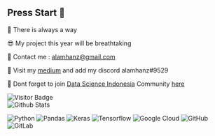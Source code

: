 ## Press Start 🏁

🌌 There is always a way

😎 My project this year will be breathtaking

📮 Contact me : alamhanz@gmail.com

📓 Visit my [medium](https://alamhanz.medium.com/) and add my discord alamhanz#9529

🥂 Dont forget to join [Data Science Indonesia](https://datascience.or.id/) Community [here](http://bit.ly/discord-dsi-on)



![Visitor Badge](https://visitor-badge.laobi.icu/badge?page_id=alamhanz.alamhanz) \
![Github Stats](https://github-readme-stats.vercel.app/api?username=alamhanz&show_icons=true)

![Python](https://img.shields.io/badge/-Python-yellowgreen?style=flat&logo=Python)
![Pandas](https://img.shields.io/badge/-Pandas-purple?style=flat&logo=Pandas)
![Keras](https://img.shields.io/badge/-Keras-red?style=flat&logo=Keras)
![Tensorflow](https://img.shields.io/badge/-Tensorflow-yellow?style=flat&logo=Tensorflow)
![Google Cloud](https://img.shields.io/badge/Google%20Cloud-black?style=flat&logo=google-cloud)
![GitHub](https://img.shields.io/badge/-GitHub-181717?style=flat&logo=github)
![GitLab](https://img.shields.io/badge/-GitLab-FCA121?style=flat&logo=gitlab)

<!--
**alamhanz/alamhanz** is a ✨ _special_ ✨ repository because its `README.md` (this file) appears on your GitHub profile.

Here are some ideas to get you started:

- 🔭 I’m currently working on ...
- 🌱 I’m currently learning ...
- 👯 I’m looking to collaborate on ...
- 🤔 I’m looking for help with ...
- 💬 Ask me about ...
- 📫 How to reach me: ...
- 😄 Pronouns: ...
- ⚡ Fun fact: ...
-->
